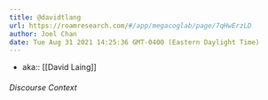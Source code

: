 ```yaml
---
title: @davidtlang
url: https://roamresearch.com/#/app/megacoglab/page/7qHwErzLD
author: Joel Chan
date: Tue Aug 31 2021 14:25:36 GMT-0400 (Eastern Daylight Time)
---
```


- aka:: [[David Laing]]

###### Discourse Context


